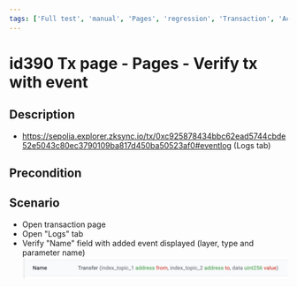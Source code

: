 ```yaml
---
tags: ['Full test', 'manual', 'Pages', 'regression', 'Transaction', 'Active']
---
```


# id390 Tx page - Pages - Verify tx with event

## Description
- https://sepolia.explorer.zksync.io/tx/0xc925878434bbc62ead5744cbde52e5043c80ec3790109ba817d450ba50523af0#eventlog (Logs tab)

## Precondition


## Scenario
- Open transaction page
- Open "Logs" tab
- Verify "Name" field with added event displayed (layer, type and parameter name)
![Screenshot](../../../../static/img/Pages/Transaction%20page/id390.png)
